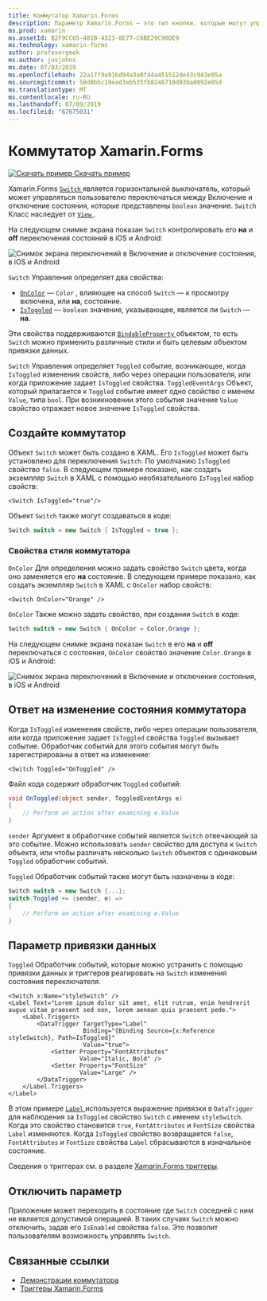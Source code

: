 ```yaml
---
title: Коммутатор Xamarin.Forms
description: Параметр Xamarin.Forms — это тип кнопки, которые могут управляться пользователю переключаться между, включение и отключение состояния. В этой статье описывается использование класса Switch для отображения переключение видимости элемента пользовательского интерфейса.
ms.prod: xamarin
ms.assetId: B2F9CC65-481B-4323-8E77-C6BE29C90DE9
ms.technology: xamarin-forms
author: profexorgeek
ms.author: jusjohns
ms.date: 07/03/2019
ms.openlocfilehash: 22a17f9a916d94a3a0f44a451512de43c943e95a
ms.sourcegitcommit: 58d8bbc19ead3eb535fb8248710d93ba0892e05d
ms.translationtype: MT
ms.contentlocale: ru-RU
ms.lasthandoff: 07/09/2019
ms.locfileid: "67675031"
---
```

# <a name="xamarinforms-switch"></a>Коммутатор Xamarin.Forms

[![Скачать пример](~/media/shared/download.png) Скачать пример](https://github.com/xamarin/xamarin-forms-samples/tree/master/UserInterface/SwitchDemos)

Xamarin.Forms [ `Switch` ](xref:Xamarin.Forms.Switch) является горизонтальной выключатель, который может управляться пользователю переключаться между Включение и отключение состояния, которые представлены `boolean` значение. `Switch` Класс наследует от [ `View` ](xref:Xamarin.Forms.View).

На следующем снимке экрана показан `Switch` контролировать его **на** и **off** переключения состояний в iOS и Android:

![Снимок экрана переключений в Включение и отключение состояния, в iOS и Android](switch-images/switch-states-default.png "переключается на iOS и Android")

`Switch` Управления определяет два свойства:

* [`OnColor`](xref:Xamarin.Forms.Switch.OnColor) — `Color` , влияющее на способ `Switch` — к просмотру включена, или **на**, состояние.
* [`IsToggled`](xref:Xamarin.Forms.Switch.IsToggled) — `boolean` значение, указывающее, является ли `Switch` — **на**.

Эти свойства поддерживаются [ `BindableProperty` ](xref:Xamarin.Forms.BindableProperty) объектом, то есть `Switch` можно применить различные стили и быть целевым объектом привязки данных.

`Switch` Управления определяет `Toggled` событие, возникающее, когда `IsToggled` изменения свойств, либо через операции пользователя, или когда приложение задает `IsToggled` свойства. `ToggledEventArgs` Объект, который прилагается к `Toggled` событие имеет одно свойство с именем `Value`, типа `bool`. При возникновении этого события значение `Value` свойство отражает новое значение `IsToggled` свойства.

## <a name="create-a-switch"></a>Создайте коммутатор

Объект `Switch` может быть создано в XAML. Его `IsToggled` может быть установлено для переключения `Switch`. По умолчанию `IsToggled` свойство `false`. В следующем примере показано, как создать экземпляр `Switch` в XAML с помощью необязательного `IsToggled` набор свойств:

```xaml
<Switch IsToggled="true"/>
```

Объект `Switch` также могут создаваться в коде:

```csharp
Switch switch = new Switch { IsToggled = true };
```

### <a name="switch-style-properties"></a>Свойства стиля коммутатора

`OnColor` Для определения можно задать свойство `Switch` цвета, когда оно заменяется его **на** состояние. В следующем примере показано, как создать экземпляр `Switch` в XAML с `OnColor` набор свойств:

```xaml
<Switch OnColor="Orange" />
```

`OnColor` Также можно задать свойство, при создании `Switch` в коде:

```csharp
Switch switch = new Switch { OnColor = Color.Orange };
```

На следующем снимке экрана показан `Switch` в его **на** и **off** переключаться с состояния, `OnColor` свойство значение `Color.Orange` в iOS и Android:

![Снимок экрана переключений в Включение и отключение состояния, в iOS и Android](switch-images/switch-states-oncolor.png "переключается на iOS и Android")

## <a name="respond-to-a-switch-state-change"></a>Ответ на изменение состояния коммутатора

Когда `IsToggled` изменения свойств, либо через операции пользователя, или когда приложение задает `IsToggled` свойства `Toggled` вызывает событие. Обработчик событий для этого события могут быть зарегистрированы в ответ на изменение:

```xaml
<Switch Toggled="OnToggled" />
```

Файл кода содержит обработчик `Toggled` событий:

```csharp
void OnToggled(object sender, ToggledEventArgs e)
{
    // Perform an action after examining e.Value
}
```

`sender` Аргумент в обработчике событий является `Switch` отвечающий за это событие. Можно использовать `sender` свойство для доступа к `Switch` объекта, или чтобы различать несколько `Switch` объектов с одинаковым `Toggled` обработчик событий.

`Toggled` Обработчик событий также могут быть назначены в коде:

```csharp
Switch switch = new Switch {...};
switch.Toggled += (sender, e) =>
{
    // Perform an action after examining e.Value
}
```

## <a name="data-bind-a-switch"></a>Параметр привязки данных

`Toggled` Обработчик событий, которые можно устранить с помощью привязки данных и триггеров реагировать на `Switch` изменения состояния переключателя.

```xaml
<Switch x:Name="styleSwitch" />
<Label Text="Lorem ipsum dolor sit amet, elit rutrum, enim hendrerit augue vitae praesent sed non, lorem aenean quis praesent pede.">
    <Label.Triggers>
        <DataTrigger TargetType="Label"
                     Binding="{Binding Source={x:Reference styleSwitch}, Path=IsToggled}"
                     Value="true">
            <Setter Property="FontAttributes"
                    Value="Italic, Bold" />
            <Setter Property="FontSize"
                    Value="Large" />
        </DataTrigger>
    </Label.Triggers>
</Label>
```

В этом примере [ `Label` ](xref:Xamarin.Forms.Label) используется выражение привязки в `DataTrigger` для наблюдения за `IsToggled` свойство `Switch` с именем `styleSwitch`. Когда это свойство становится `true`, `FontAttributes` и `FontSize` свойства `Label` изменяются. Когда `IsToggled` свойство возвращается `false`, `FontAttributes` и `FontSize` свойства `Label` сбрасываются в изначальное состояние.

Сведения о триггерах см. в разделе [Xamarin.Forms триггеры](~/xamarin-forms/app-fundamentals/triggers.md).

## <a name="disable-a-switch"></a>Отключить параметр

Приложение может переходить в состояние где `Switch` соседней с ним не является допустимой операцией. В таких случаях `Switch` можно отключить, задав его `IsEnabled` свойства `false`. Это позволит пользователям возможность управлять `Switch`.

## <a name="related-links"></a>Связанные ссылки

* [Демонстрации коммутатора](https://github.com/xamarin/xamarin-forms-samples/tree/master/UserInterface/SwitchDemos)
* [Триггеры Xamarin.Forms](~/xamarin-forms/app-fundamentals/triggers.md)
